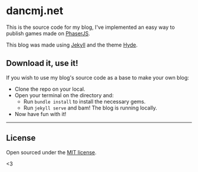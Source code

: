 # dancmj.net

This is the source code for my blog, I've implemented an easy way to publish games made on [PhaserJS](http://phaser.io/).

This blog was made using [Jekyll](http://jekyllrb.com) and the theme [Hyde](https://github.com/poole/hyde).

## Download it, use it!
If you wish to use my blog's source code as a base to make your own blog:
 * Clone the repo on your local.
 * Open your terminal on the directory and:
   * Run `bundle install` to install the necessary gems.
   * Run `jekyll serve` and bam! The blog is running locally.
 * Now have fun with it!
_____
## License

Open sourced under the [MIT license](LICENSE.md).

<3
